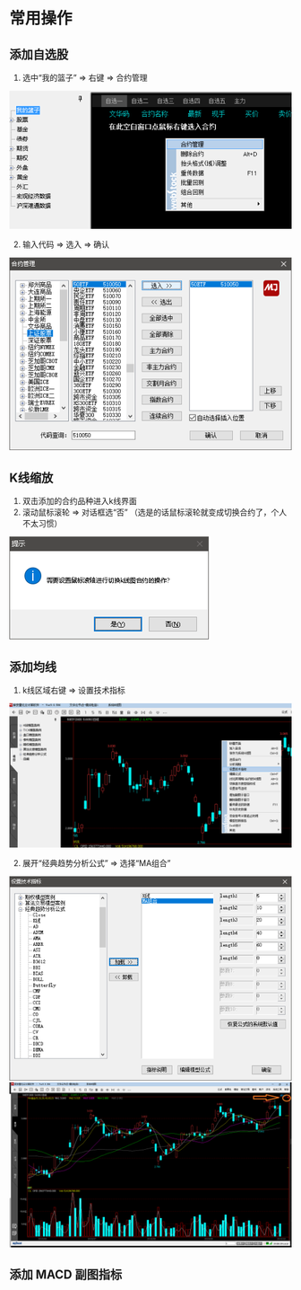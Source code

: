 # 常用操作

## 添加自选股
1. 选中“我的篮子” => 右键 => 合约管理

![我的篮子](img/mgr.png)

2. 输入代码 => 选入 => 确认

![选入](img/510050.png)

## K线缩放
1. 双击添加的合约品种进入k线界面
2. 滚动鼠标滚轮 => 对话框选“否” （选是的话鼠标滚轮就变成切换合约了，个人不太习惯）

![缩放](img/yn.png)

## 添加均线
1. k线区域右键 => 设置技术指标

![指标](img/zb.png)

2. 展开“经典趋势分析公式” => 选择“MA组合”

![ma组合](img/ma.png)
![结果](img/result.png)

## 添加 MACD 副图指标
